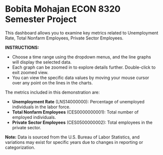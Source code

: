 # Bobita Mohajan  ECON 8320 Semester Project
This dashboard allows you to examine key metrics related to Unemployment Rate, Total Nonfarm Employees, Private Sector Employees.

**INSTRUCTIONS:**
- Choose a time range using the dropdown menus, and the line graphs will display the selected data.
- Each graph can be zoomed in to explore details further. Double-click to exit zoomed view.
- You can view the specific data values by moving your mouse cursor over any point on the lines in the charts.

The metrics included in this demonstration are:
- **Unemployment Rate** (LNS14000000): Percentage of unemployed individuals in the labor force.
- **Total Nonfarm Employees** (CES0000000001): Total number of employed individuals.
- **Private Sector Employees** (CES0500000002): Total employees in the private sector.

**Note:** Data is sourced from the U.S. Bureau of Labor Statistics, and variations may exist for specific years due to changes in reporting or categorization.
